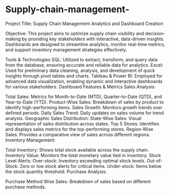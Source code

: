 # Supply-chain-management-
Project Title: Supply Chain Management Analytics and Dashboard Creation

Objective: This project aims to optimize supply chain visibility and decision-making by providing key stakeholders with interactive, data-driven insights. Dashboards are designed to streamline analytics, monitor real-time metrics, and support inventory management strategies effectively.

Tools & Technologies
SQL: Utilized to extract, transform, and query data from the database, ensuring accurate and reliable data for analytics.
Excel: Used for preliminary data cleaning, analysis, and development of quick insights through pivot tables and charts.
Tableau & Power BI: Employed for advanced data visualization, enabling dynamic and interactive dashboards for various stakeholders.
Dashboard Features & Metrics
Sales Analysis:

Total Sales: Metrics for Month-to-Date (MTD), Quarter-to-Date (QTD), and Year-to-Date (YTD).
Product-Wise Sales: Breakdown of sales by product to identify high-performing items.
Sales Growth: Monitors growth trends over defined periods.
Daily Sales Trend: Daily updates on sales volume for trend analysis.
Geographic Sales Distribution:
State-Wise Sales: Visual representation of sales distribution across states.
Top 5 Stores: Identifies and displays sales metrics for the top-performing stores.
Region-Wise Sales: Provides a comparative view of sales across different regions.
Inventory Management:

Total Inventory: Shows total stock available across the supply chain.
Inventory Value: Monitors the total monetary value tied in inventory.
Stock Level Alerts:
Over-stock: Inventory exceeding optimal stock levels.
Out-of-Stock: Zero or low stock alerts for critical items.
Under-stock: Items below the stock quantity threshold.
Purchase Analysis:

Purchase Method Wise Sales: Breakdown of sales based on different purchase methods.
